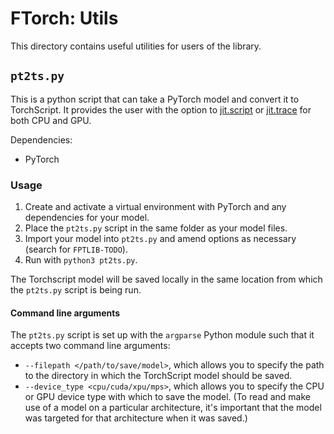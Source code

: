 # FTorch: Utils

This directory contains useful utilities for users of the library.

## `pt2ts.py`

This is a python script that can take a PyTorch model and convert it to
TorchScript.
It provides the user with the option to [jit.script](https://pytorch.org/docs/stable/generated/torch.jit.script.html#torch.jit.script) or [jit.trace](https://pytorch.org/docs/stable/generated/torch.jit.trace.html#torch.jit.trace) for both CPU and GPU.

Dependencies:
- PyTorch

### Usage

1. Create and activate a virtual environment with PyTorch and any dependencies for your model.
2. Place the `pt2ts.py` script in the same folder as your model files.
3. Import your model into `pt2ts.py` and amend options as necessary (search for `FPTLIB-TODO`).
4. Run with `python3 pt2ts.py`.

The Torchscript model will be saved locally in the same location from which the `pt2ts.py`
script is being run.

#### Command line arguments

The `pt2ts.py` script is set up with the `argparse` Python module such that it
accepts two command line arguments:
* `--filepath </path/to/save/model>`, which allows you to specify the path
  to the directory in which the TorchScript model should be saved.
* `--device_type <cpu/cuda/xpu/mps>`, which allows you to specify the CPU or GPU
  device type with which to save the model. (To read and make use of a model on
  a particular architecture, it's important that the model was targeted for that
  architecture when it was saved.)
